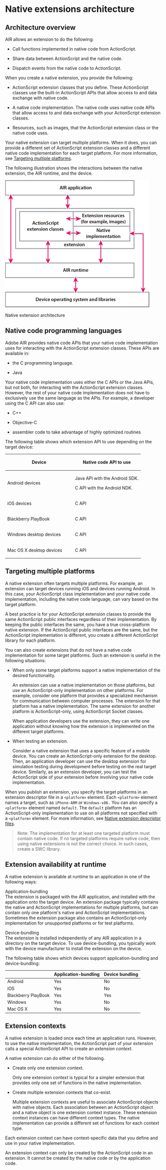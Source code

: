# Native extensions architecture

## Architecture overview

AIR allows an extension to do the following:

- Call functions implemented in native code from ActionScript.

- Share data between ActionScript and the native code.

- Dispatch events from the native code to ActionScript.

When you create a native extension, you provide the following:

- ActionScript extension classes that you define. These ActionScript classes use
  the built-in ActionScript APIs that allow access to and data exchange with
  native code.

- A native code implementation. The native code uses native code APIs that allow
  access to and data exchange with your ActionScript extension classes.

- Resources, such as images, that the ActionScript extension class or the native
  code uses.

Your native extension can target multiple platforms. When it does, you can
provide a different set of ActionScript extension classes and a different native
code implementation for each target platform. For more information, see
[Targeting multiple platforms](#targeting-multiple-platforms).

The following illustration shows the interactions between the native extension,
the AIR runtime, and the device.

![](../img/ExtensionArchitecture.png)

Native extension architecture

## Native code programming languages

Adobe AIR provides native code APIs that your native code implementation uses
for interacting with the ActionScript extension classes. These APIs are
available in:

- the C programming language.

- Java

Your native code implementation uses either the C APIs or the Java APIs, but not
both, for interacting with the ActionScript extension classes. However, the rest
of your native code implementation does not have to exclusively use the same
language as the APIs. For example, a developer using the C API can also use:

- C++

- Objective-C

- assembler code to take advantage of highly optimized routines

The following table shows which extension API to use depending on the target
device:

<table>
<colgroup>
<col style="width: 50%" />
<col style="width: 50%" />
</colgroup>
<thead>
<tr class="header">
<th><p>Device</p></th>
<th><p>Native code API to use</p></th>
</tr>
</thead>
<tbody>
<tr class="odd">
<td><p>Android devices</p></td>
<td><p>Java API with the Android SDK.</p>
<p>C API with the Android NDK.</p></td>
</tr>
<tr class="even">
<td><p>iOS devices</p></td>
<td><p>C API</p></td>
</tr>
<tr class="odd">
<td><p>Blackberry PlayBook</p></td>
<td><p>C API</p></td>
</tr>
<tr class="even">
<td><p>Windows desktop devices</p></td>
<td><p>C API</p></td>
</tr>
<tr class="odd">
<td><p>Mac OS X desktop devices</p></td>
<td><p>C API</p></td>
</tr>
</tbody>
</table>

## Targeting multiple platforms

A native extension often targets multiple platforms. For example, an extension
can target devices running iOS and devices running Android. In this case, your
ActionScript class implementation and your native code implementation, including
the native code language, can vary based on the target platform.

A best practice is for your ActionScript extension classes to provide the same
ActionScript public interfaces regardless of their implementation. By keeping
the public interfaces the same, you have a true cross-platform native extension.
If the ActionScript public interfaces are the same, but the ActionScript
implementation is different, you create a different ActionScript library for
each platform.

You can also create extensions that do not have a native code implementation for
some target platforms. Such an extension is useful in the following situations:

- When only some target platforms support a native implementation of the desired
  functionality.

  An extension can use a native implementation on those platforms, but use an
  ActionScript-only implementation on other platforms. For example, consider one
  platform that provides a specialized mechanism for communication between
  computer processes. The extension for that platform has a native
  implementation. The same extension for another platform is ActionScript-only,
  using ActionScript Socket classes.

  When application developers use the extension, they can write one application
  without knowing how the extension is implemented on the different target
  platforms.

- When testing an extension.

  Consider a native extension that uses a specific feature of a mobile device.
  You can create an ActionScript-only extension for the desktop. Then, an
  application developer can use the desktop extension for simulation testing
  during development before testing on the real target device. Similarly, as an
  extension developer, you can test the ActionScript side of your extension
  before involving your native code implementation.

When you publish an extension, you specify the target platforms in an extension
descriptor file in a `<platform>` element. Each `<platform>` element names a
target, such as `iPhone-ARM` or `Windows-x86.` You can also specify a
`<platform>` element named `default`. The `default` platform has an
ActionScript-only implementation to use on all platforms not specified with a
`<platform>` element. For more information, see
[Native extension descriptor files](../native-extension-descriptor-files.md).

> Note: The implementation for at least one targeted platform must contain
> native code. If no targeted platforms require native code, then using native
> extensions is not the correct choice. In such cases, create a SWC library.

## Extension availability at runtime

A native extension is available at runtime to an application in one of the
following ways:

Application-bundling  
The extension is packaged with the AIR application, and installed with the
application onto the target device. An extension package typically contains the
native and ActionScript implementations for multiple platforms, but can contain
only one platform's native and ActionScript implementations. Sometimes the
extension package also contains an ActionScript-only implementation for
unsupported platforms or for test platforms.

Device-bundling  
The extension is installed independently of any AIR application in a directory
on the target device. To use device-bundling, you typically work with the device
manufacturer to install the extension on the device.

The following table shows which devices support application-bundling and
device-bundling:

|                     | Application-bundling | Device bundling |
| ------------------- | -------------------- | --------------- |
| Android             | Yes                  | No              |
| iOS                 | Yes                  | No              |
| Blackberry PlayBook | Yes                  | Yes             |
| Windows             | Yes                  | No              |
| Mac OS X            | Yes                  | No              |

## Extension contexts

A native extension is loaded once each time an application runs. However, to use
the native implementation, the ActionScript part of your extension calls a
special ActionScript API to create an _extension context_.

A native extension can do either of the following.

- Create only one extension context.

  Only one extension context is typical for a simpler extension that provides
  only one set of functions in the native implementation.

- Create multiple extension contexts that co-exist.

  Multiple extension contexts are useful to associate ActionScript objects with
  native objects. Each association between an ActionScript object and a native
  object is one extension context instance. These extension context instances
  can have different context types. The native implementation can provide a
  different set of functions for each context type.

Each extension context can have context-specific data that you define and use in
your native implementation.

An extension context can only be created by the ActionScript code in an
extension. It cannot be created by the native code or by the application code.
